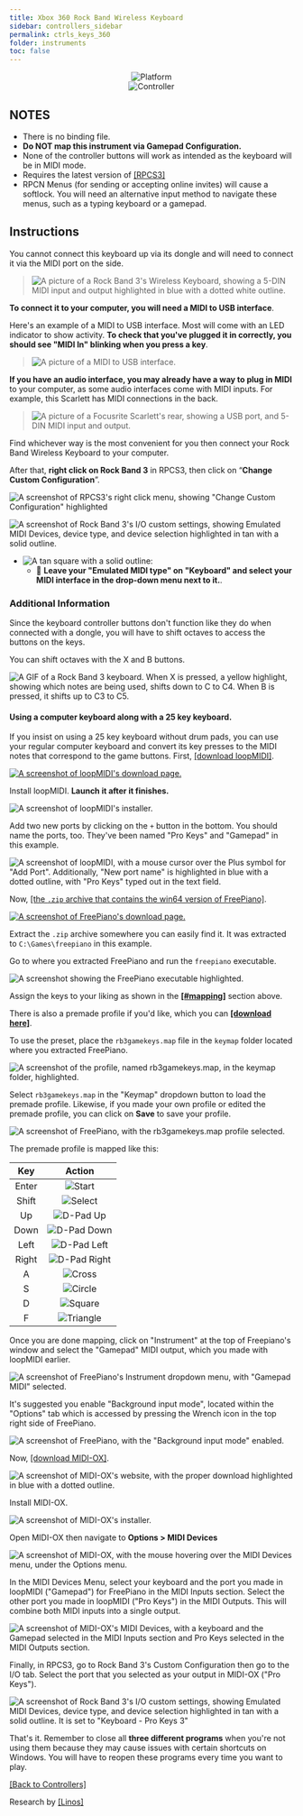 ```yaml
---
title: Xbox 360 Rock Band Wireless Keyboard
sidebar: controllers_sidebar
permalink: ctrls_keys_360
folder: instruments
toc: false
---
```


<div align="center"> <img src="https://carlmylo.github.io/docu-rpcs3/images/instruments/plat/360.png" alt="Platform" title="Platform"></div>

<div align="center"> <img src="https://carlmylo.github.io/docu-rpcs3/images/instruments/cont/360rbkeyscontroller.png" alt="Controller" title="Controller"></div>

## NOTES

* There is no binding file.
* **Do NOT map this instrument via Gamepad Configuration.**
* None of the controller buttons will work as intended as the keyboard will be in MIDI mode.
* Requires the latest version of [[RPCS3]](https://rpcs3.net/download)
* RPCN Menus (for sending or accepting online invites) will cause a softlock. You will need an alternative input method to navigate these menus, such as a typing keyboard or a gamepad.

## Instructions

You cannot connect this keyboard up via its dongle and will need to connect it via the MIDI port on the side.

>![A picture of a Rock Band 3's Wireless Keyboard, showing a 5-DIN MIDI input and output highlighted in blue with a dotted white outline.](https://carlmylo.github.io/docu-rpcs3/images/midi/rbkeys.png "Rock Band Wireless Keyboard")  

**To connect it to your computer, you will need a MIDI to USB interface**.

Here's an example of a MIDI to USB interface. Most will come with an LED indicator to show activity. **To check that you've plugged it in correctly, you should see "MIDI In" blinking when you press a key**. 

>![A picture of a MIDI to USB interface.](https://carlmylo.github.io/docu-rpcs3/images/midi/miditousb.png "MIDI to USB interface")  

**If you have an audio interface, you may already have a way to plug in MIDI** to your computer, as some audio interfaces come with MIDI inputs. For example, this Scarlett has MIDI connections in the back.  
>![A picture of a Focusrite Scarlett's rear, showing a USB port, and 5-DIN MIDI input and output.](https://carlmylo.github.io/docu-rpcs3/images/midi/midifs.png "Focusrite Scarlett MIDI in/out") 

Find whichever way is the most convenient for you then connect your Rock Band Wireless Keyboard to your computer.

After that, **right click on Rock Band 3** in RPCS3, then click on “**Change Custom Configuration**”.  

![A screenshot of RPCS3's right click menu, showing "Change Custom Configuration" highlighted](https://carlmylo.github.io/docu-rpcs3/images/cust/rpcs3customconfigchange.png "Change Custom Configuration")

![A screenshot of Rock Band 3's I/O custom settings, showing Emulated MIDI Devices, device type, and device selection highlighted in tan with a solid outline.](https://carlmylo.github.io/docu-rpcs3/images/cust/io.png "I/O")

* ![A tan square with a solid outline](https://carlmylo.github.io/docu-rpcs3/images/cust/smalltan.png "Tan Square"):  
	* 🎹 **Leave your "Emulated MIDI type" on "Keyboard" and select your MIDI interface in the drop-down menu next to it.**.

### Additional Information

Since the keyboard controller buttons don't function like they do when connected with a dongle, you will have to shift octaves to access the buttons on the keys.

You can shift octaves with the X and B buttons.

![A GIF of a Rock Band 3 keyboard. When X is pressed, a yellow highlight, showing which notes are being used, shifts down to C to C4. When B is pressed, it shifts up to C3 to C5.](https://carlmylo.github.io/docu-rpcs3/images/instruments/rbkeysoctshift.gif "Octave Shifting") 

#### Using a computer keyboard along with a 25 key keyboard.

If you insist on using a 25 key keyboard without drum pads, you can use your regular computer keyboard and convert its key presses to the MIDI notes that correspond to the game buttons.
First, [[download loopMIDI]](https://www.tobias-erichsen.de/software/loopmidi.html).

[![A screenshot of loopMIDI's download page.](https://carlmylo.github.io/docu-rpcs3/images/instruments/midictrlloopMIDIdl.png)](https://www.tobias-erichsen.de/software/loopmidi.html "Tobias Erichsen - loopMIDI")

Install loopMIDI. **Launch it after it finishes.**

![A screenshot of loopMIDI's installer.](https://carlmylo.github.io/docu-rpcs3/images/instruments/midictrlloopMIDIinst.png "loopMIDI Setup")

Add two new ports by clicking on the `+` button in the bottom. You should name the ports, too. They've been named "Pro Keys" and "Gamepad" in this example.

![A screenshot of loopMIDI, with a mouse cursor over the Plus symbol for "Add Port". Additionally, "New port name" is highlighted in blue with a dotted outline, with "Pro Keys" typed out in the text field.](https://carlmylo.github.io/docu-rpcs3/images/instruments/midictrlloopMIDIaddport.png "loopMIDI")

Now, [[the `.zip` archive that contains the win64 version of FreePiano]](https://freepiano.tiwb.com/en/).

[![A screenshot of FreePiano's download page.](https://carlmylo.github.io/docu-rpcs3/images/instruments/midictrlfreepnodl.png)](https://freepiano.tiwb.com/en "FreePiano - Advanced virtual MIDI keyboard")

Extract the `.zip` archive somewhere you can easily find it. It was extracted to `C:\Games\freepiano` in this example.

Go to where you extracted FreePiano and run the `freepiano` executable.

![A screenshot showing the FreePiano executable highlighted.](https://carlmylo.github.io/docu-rpcs3/images/instruments/midictrlfreepnodir.png "freepiano.exe")

Assign the keys to your liking as shown in the [**[#mapping]**](#mapping) section above.

There is also a premade profile if you'd like, which you can [**[download here]**](https://github.com/hmxmilohax/rb3-pc/raw/main/instrument-repo/rb3gamekeys.map).

To use the preset, place the `rb3gamekeys.map` file in the `keymap` folder located where you extracted FreePiano.

![A screenshot of the profile, named rb3gamekeys.map, in the keymap folder, highlighted.](https://carlmylo.github.io/docu-rpcs3/images/instruments/midictrlfreepnopreset.png "keymap")

Select `rb3gamekeys.map` in the "Keymap" dropdown button to load the premade profile. Likewise, if you made your own profile or edited the premade profile, you can click on **Save** to save your profile.

![A screenshot of FreePiano, with the rb3gamekeys.map profile selected.](https://carlmylo.github.io/docu-rpcs3/images/instruments/midictrlfreepnoselpres.png "rb3gamekeys.map")

The premade profile is mapped like this:

| **Key** | **Action** |
|:--------:|:-------------------:|
| Enter | ![Start](https://carlmylo.github.io/docu-rpcs3/images/btns/ctrls/ps3/sta.png "Start") |
| Shift | ![Select](https://carlmylo.github.io/docu-rpcs3/images/btns/ctrls/ps3/sel.png "Select") |
| Up | ![D-Pad Up](https://carlmylo.github.io/docu-rpcs3/images/btns/ctrls/ps3/du.png "D-Pad Up") |
| Down | ![D-Pad Down](https://carlmylo.github.io/docu-rpcs3/images/btns/ctrls/ps3/dd.png "D-Pad Down") |
| Left | ![D-Pad Left](https://carlmylo.github.io/docu-rpcs3/images/btns/ctrls/ps3/dl.png "D-Pad Left") |
| Right | ![D-Pad Right](https://carlmylo.github.io/docu-rpcs3/images/btns/ctrls/ps3/dr.png "D-Pad Right") |
| A | ![Cross](https://carlmylo.github.io/docu-rpcs3/images/btns/ctrls/ps3/x.png "Cross") |
| S | ![Circle](https://carlmylo.github.io/docu-rpcs3/images/btns/ctrls/ps3/o.png "Circle") |
| D | ![Square](https://carlmylo.github.io/docu-rpcs3/images/btns/ctrls/ps3/s.png "Square") |
| F | ![Triangle](https://carlmylo.github.io/docu-rpcs3/images/btns/ctrls/ps3/t.png "Triangle") |


Once you are done mapping, click on "Instrument" at the top of Freepiano's window and select the "Gamepad" MIDI output, which you made with loopMIDI earlier.

![A screenshot of FreePiano's Instrument dropdown menu, with "Gamepad MIDI" selected.](https://carlmylo.github.io/docu-rpcs3/images/instruments/midictrlfreepnoout.png "Gamepad")

It's suggested you enable "Background input mode", located within the "Options" tab which is accessed by pressing the Wrench icon in the top right side of FreePiano.

![A screenshot of FreePiano, with the "Background input mode" enabled.](https://carlmylo.github.io/docu-rpcs3/images/instruments/midictrlfreepnoback.png "Background input mode")

Now, [[download MIDI-OX]](http://www.midiox.com/moxdown.htm).

![A screenshot of MIDI-OX's website, with the proper download highlighted in blue with a dotted outline.](https://carlmylo.github.io/docu-rpcs3/images/instruments/midictrlmidioxdl.png "MIDI-OX 7.0.2")

Install MIDI-OX.

![A screenshot of MIDI-OX's installer.](https://carlmylo.github.io/docu-rpcs3/images/instruments/midictrlmidioxinst.png "MIDI-OX Setup Wizard")

Open MIDI-OX then navigate to **Options > MIDI Devices**

![A screenshot of MIDI-OX, with the mouse hovering over the MIDI Devices menu, under the Options menu.](https://carlmylo.github.io/docu-rpcs3/images/instruments/midictrlmidioxopts.png "Options > Midi Devices")

In the MIDI Devices Menu, select your keyboard and the port you made in loopMIDI ("Gamepad") for FreePiano in the MIDI Inputs section.
Select the other port you made in loopMIDI ("Pro Keys") in the MIDI Outputs. This will combine both MIDI inputs into a single output.

![A screenshot of MIDI-OX's MIDI Devices, with a keyboard and the Gamepad selected in the MIDI Inputs section and Pro Keys selected in the MIDI Outputs section.](https://carlmylo.github.io/docu-rpcs3/images/instruments/midictrlmidioxcombo.png "MIDI Devices")

Finally, in RPCS3, go to Rock Band 3's Custom Configuration then go to the I/O tab. Select the port that you selected as your output in MIDI-OX ("Pro Keys").

![A screenshot of Rock Band 3's I/O custom settings, showing Emulated MIDI Devices, device type, and device selection highlighted in tan with a solid outline. It is set to "Keyboard - Pro Keys 3"](https://carlmylo.github.io/docu-rpcs3/images/instruments/midictrlrpcs3.png "Settings: [BLUS30463] Rock Band 3")

That's it. Remember to close all **three different programs** when you're not using them because they may cause issues with certain shortcuts on Windows.
You will have to reopen these programs every time you want to play.

[[Back to Controllers]](https://rb3pc.milohax.org/english/controllers/)

Research by [[Linos]](https://www.youtube.com/@LinosMelendi)